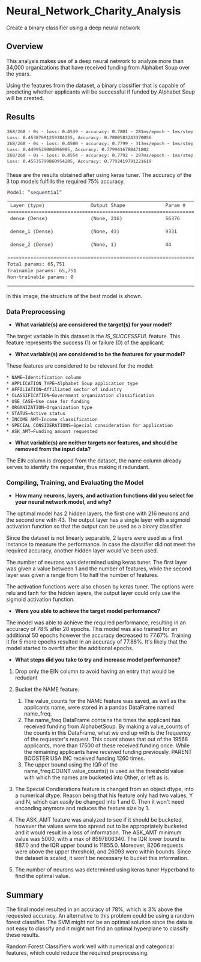 # Neural_Network_Charity_Analysis
Create a binary classifier using a deep neural network

## Overview

This analysis makes use of a deep neural network to analyze more than 34,000 organizations that have received funding from Alphabet Soup over the years. 

Using the features from the dataset, a binary classifier that is capable of predicting whether applicants will be successful if funded by Alphabet Soup will be created.

## Results

![Best_Model_Results](/images/Top_3_Models.png)

These are the results obtained after using keras tuner. The accuracy of the 3 top models fulfills the required 75% accuracy.

![Best_Model_Summary](/images/Top_Model_HP.png)

In this image, the structure of the best model is shown.

### Data Preprocessing

* **What variable(s) are considered the target(s) for your model?**

The target variable in this dataset is the *IS_SUCCESSFUL* feature. This feature represents the success (1) or failure (0) of the applicant.

* **What variable(s) are considered to be the features for your model?**

These features are considered to be relevant for the model:

    * NAME—Identification column
    * APPLICATION_TYPE—Alphabet Soup application type
    * AFFILIATION—Affiliated sector of industry
    * CLASSIFICATION—Government organization classification
    * USE_CASE—Use case for funding
    * ORGANIZATION—Organization type
    * STATUS—Active status
    * INCOME_AMT—Income classification
    * SPECIAL_CONSIDERATIONS—Special consideration for application
    * ASK_AMT—Funding amount requested

* **What variable(s) are neither targets nor features, and should be removed from the input data?**

The EIN column is dropped from the dataset, the name column already serves to identify the requester, thus making it redundant.

### Compiling, Training, and Evaluating the Model

* **How many neurons, layers, and activation functions did you select for your neural network model, and why?**

The optimal model has 2 hidden layers, the first one with 216 neurons and the second one with 43. The output layer has a single layer with a sigmoid activation function so that the output can be used as a binary classifier.

Since the dataset is not linearly separable, 2 layers were used as a first instance to measure the performance. In case the classifier did not meet the required accuracy, another hidden layer would've been used.

The number of neurons was determined using keras tuner. The first layer was given a value between 1 and the number of features, while the second layer was given a range from 1 to half the number of features. 

The activation functions were also chosen by keras tuner. The options were relu and tanh for the hidden layers, the output layer could only use the sigmoid activation function. 

* **Were you able to achieve the target model performance?**

The model was able to achieve the required performance, resulting in an accuracy of 78% after 20 epochs. This model was also trained for an additional 50 epochs however the accuracy decreased to 77.67%. Training it for 5 more epochs resulted in an accuracy of 77.88%. It's likely that the model started to overfit after the additional epochs.

* **What steps did you take to try and increase model performance?**

1. Drop only the EIN column to avoid having an entry that would be redudant

2. Bucket the NAME feature. 
    1. The value_counts for the NAME feature was saved, as well as the applicants name, were stored in a pandas DataFrame named name_freq.
    2. The name_freq DataFrame contains the times the applicant has received funding from AlphabetSoup. By making a value_counts of the counts in this DataFrame, what we end up with is the frequency of the requester's request. This count shows that out of the 19568 applicants, more than 17500 of these received funding once. While the remaining applicants have received funding previously. PARENT BOOSTER USA INC received funding 1260 times. 
    3. The upper bound using the IQR of the name_freq.COUNT.value_counts() is used as the threshold value with which the names are bucketed into Other, or left as is.

3. The Special Condierations feature is changed from an object dtype, into a numerical dtype. Reason being that his feature only had two values, Y and N, which can easily be changed into 1 and 0. Then it won't need enconding anymore and reduces the feature size by 1.

4. The ASK_AMT feature was analyzed to see if it should be bucketed, however the values were too spread out to be appropriately bucketed and it would result in a loss of information. The ASK_AMT minimum value was 5000, with a max of 8597806340. The IQR lower bound is 887.0 and the IQR upper bound is 11855.0. Moreover, 8206 requests were above the upper threshold, and 26093 were within bounds. Since the dataset is scaled, it won't be necessary to bucket this information.

5. The number of neurons was determined using keras tuner Hyperband to find the optimal value.

## Summary

The final model resulted in an accuracy of 78%, which is 3% above the requested accuracy. An alternative to this problem could be using a random forest classifier. The SVM might not be an optimal solution since the data is not easy to classify and it might not find an optimal hyperplane to classify these results.

Random Forest Classifiers work well with numerical and categorical features, which could reduce the required preprocessing.